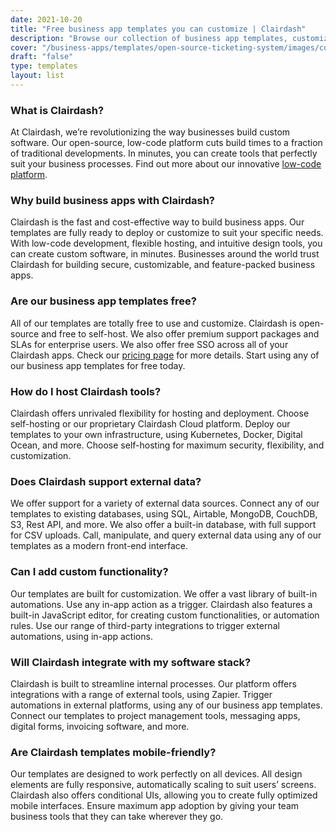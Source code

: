 ```yaml
---
date: 2021-10-20
title: "Free business app templates you can customize | Clairdash"
description: "Browse our collection of business app templates, customize for free, and self-host on your own infrastructure or let Clairdash manage everything for you."
cover: "/business-apps/templates/open-source-ticketing-system/images/cover.png"
draft: "false"
type: templates
layout: list
---
```

### What is Clairdash?
At Clairdash, we’re revolutionizing the way businesses build custom software. Our open-source, low-code platform cuts build times to a fraction of traditional developments. In minutes, you can create tools that perfectly suit your business processes. Find out more about our innovative [low-code platform](/).

### Why build business apps with Clairdash?
Clairdash is the fast and cost-effective way to build business apps. Our templates are fully ready to deploy or customize to suit your specific needs. With low-code development, flexible hosting, and intuitive design tools, you can create custom software, in minutes. Businesses around the world trust Clairdash for building secure, customizable, and feature-packed business apps.

### Are our business app templates free?
All of our templates are totally free to use and customize. Clairdash is open-source and free to self-host. We also offer premium support packages and SLAs for enterprise users. We also offer free SSO across all of your Clairdash apps. Check our [pricing page](/pricing) for more details. Start using any of our business app templates for free today.

### How do I host Clairdash tools?
Clairdash offers unrivaled flexibility for hosting and deployment. Choose self-hosting or our proprietary Clairdash Cloud platform. Deploy our templates to your own infrastructure, using Kubernetes, Docker, Digital Ocean, and more. Choose self-hosting for maximum security, flexibility, and customization.

### Does Clairdash support external data?
We offer support for a variety of external data sources. Connect any of our templates to existing databases, using SQL, Airtable, MongoDB, CouchDB, S3, Rest API, and more. We also offer a built-in database, with full support for CSV uploads. Call, manipulate, and query external data using any of our templates as a modern front-end interface.

### Can I add custom functionality?
Our templates are built for customization. We offer a vast library of built-in automations. Use any in-app action as a trigger. Clairdash also features a built-in JavaScript editor, for creating custom functionalities, or automation rules. Use our range of third-party integrations to trigger external automations, using in-app actions.

### Will Clairdash integrate with my software stack?
Clairdash is built to streamline internal processes. Our platform offers integrations with a range of external tools, using Zapier. Trigger automations in external platforms, using any of our business app templates. Connect our templates to project management tools, messaging apps, digital forms, invoicing software, and more.


### Are Clairdash templates mobile-friendly?
Our templates are designed to work perfectly on all devices. All design elements are fully responsive, automatically scaling to suit users’ screens. Clairdash also offers conditional UIs, allowing you to create fully optimized mobile interfaces. Ensure maximum app adoption by giving your team business tools that they can take wherever they go.
